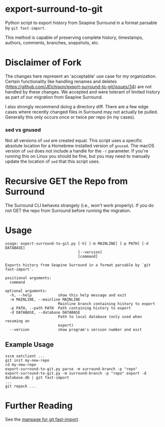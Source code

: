 export-surround-to-git
======================

Python script to export history from Seapine Surround in a format parsable by `git fast-import`.

This method is capable of preserving complete history, timestamps, authors, comments, branches, snapshots, etc.

# Disclaimer of Fork
The changes here represent an 'acceptable' use case for my organization. Certain functionality
like handling renames and deletes (https://github.com/JElchison/export-surround-to-git/issues/34)
are not handled by these changes. We accepted and were tolerant of limited history as part 
of our migration from Seapine Surround.

I also strongly recommend doing a directory diff. There are a few edge cases where recently
changed files in Surround may not actually be pulled. Generally this only occurs once or twice
per repo (in my cases).

### sed vs gnused
Not all versions of `sed` are created equal. This script uses a specific absolute location
for a Homebrew installed version of `gnused`. The macOS version of `sed` does not include a handle
for the `-r` parameter. If you're running this on Linux you should be fine, but you may need to manually
update the location of `sed` that this script uses.


# Recursive GET the Repo from Surround
The Surround CLI behaves strangely (i.e., won't work properly). If you do not GET
the repo from Surround before running the migration. 

# Usage
```
usage: export-surround-to-git.py [-h] [-m MAINLINE] [-p PATH] [-d DATABASE]
                                 [--version]
                                 [command]

Exports history from Seapine Surround in a format parsable by `git fast-import`.

positional arguments:
  command

optional arguments:
  -h, --help            show this help message and exit
  -m MAINLINE, --mainline MAINLINE
                        Mainline branch containing history to export
  -p PATH, --path PATH  Path containing history to export
  -d DATABASE, --database DATABASE
                        Path to local database (only used when resuming an
                        export)
  --version             show program's version number and exit
```

## Example Usage
```
sscm setclient ...
git init my-new-repo
cd my-new-repo
export-surround-to-git.py parse -m surround-branch -p "repo"
export-surround-to-git.py -m surround-branch -p "repo" export -d database.db | git fast-import
...
git repack ...
```


# Further Reading

See the [manpage for git fast-import](https://www.kernel.org/pub/software/scm/git/docs/git-fast-import.html).
